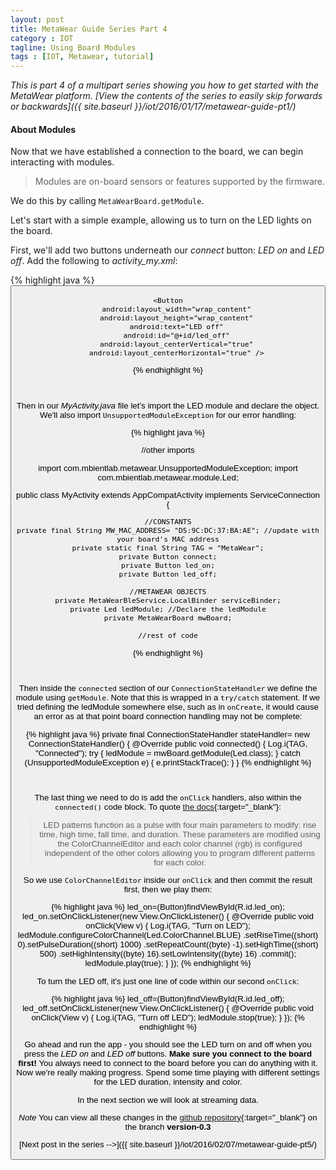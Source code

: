 ```yaml
---
layout: post
title: MetaWear Guide Series Part 4
category : IOT
tagline: Using Board Modules
tags : [IOT, Metawear, tutorial]
---
```


*This is part 4 of a multipart series showing you how to get started with the MetaWear platform. [View the contents of the series to easily skip forwards or backwards]({{ site.baseurl }}/iot/2016/01/17/metawear-guide-pt1/)*

#### About Modules

Now that we have established a connection to the board, we can begin interacting with modules. 

>Modules are on-board sensors or features supported by the firmware.

We do this by calling `MetaWearBoard.getModule`.

Let's start with a simple example, allowing us to turn on the LED lights on the board.

First, we'll add two buttons underneath our *connect* button: *LED on* and *LED off*. Add the following to *activity_my.xml*:

{% highlight java %}
<Button
        android:layout_width="wrap_content"
        android:layout_height="wrap_content"
        android:text="LED on"
        android:id="@+id/led_on"
        android:layout_below="@+id/connect"
        android:layout_centerHorizontal="true"
        android:layout_marginTop="58dp" />

    <Button
        android:layout_width="wrap_content"
        android:layout_height="wrap_content"
        android:text="LED off"
        android:id="@+id/led_off"
        android:layout_centerVertical="true"
        android:layout_centerHorizontal="true" />

{% endhighlight %}

<br>

Then in our *MyActivity.java* file let's import the LED module and declare the object. We'll also import `UnsupportedModuleException` for our error handling:

{% highlight java %}

//other imports

import com.mbientlab.metawear.UnsupportedModuleException;
import com.mbientlab.metawear.module.Led;

public class MyActivity extends AppCompatActivity implements ServiceConnection {

    //CONSTANTS
    private final String MW_MAC_ADDRESS= "D5:9C:DC:37:BA:AE"; //update with your board's MAC address
    private static final String TAG = "MetaWear";
    private Button connect;
    private Button led_on;
    private Button led_off;

    //METAWEAR OBJECTS
    private MetaWearBleService.LocalBinder serviceBinder;
    private Led ledModule; //Declare the ledModule
    private MetaWearBoard mwBoard;

    //rest of code
{% endhighlight %}

<br>

Then inside the `connected` section of our `ConnectionStateHandler` we define the module using `getModule`. Note that this is wrapped in a `try/catch` statement. If we tried defining the ledModule somewhere else, such as in `onCreate`, it would cause an error as at that point board connection handling may not be complete:

{% highlight java %}
private final ConnectionStateHandler stateHandler= new ConnectionStateHandler() {
        @Override
        public void connected() {
            Log.i(TAG, "Connected");
            try {
                ledModule = mwBoard.getModule(Led.class);
            } catch (UnsupportedModuleException e) {
                e.printStackTrace();
            }
        }
{% endhighlight %}

<br>

The last thing we need to do is add the `onClick` handlers, also within the `connected()` code block. To quote [the docs](https://mbientlab.com/androiddocs/#led){:target="_blank"}: 

>LED patterns function as a pulse with four main parameters to modify: rise time, high time, fall time, and duration. These parameters are modified using the ColorChannelEditor and each color channel (rgb) is configured independent of the other colors allowing you to program different patterns for each color.

So we use `ColorChannelEditor` inside our `onClick` and then commit the result first, then we play them:

{% highlight java %}
led_on=(Button)findViewById(R.id.led_on);
            led_on.setOnClickListener(new View.OnClickListener() {
                @Override
                public void onClick(View v) {
                    Log.i(TAG, "Turn on LED");
                    ledModule.configureColorChannel(Led.ColorChannel.BLUE)
                            .setRiseTime((short) 0).setPulseDuration((short) 1000)
                            .setRepeatCount((byte) -1).setHighTime((short) 500)
                            .setHighIntensity((byte) 16).setLowIntensity((byte) 16)
                            .commit();
                    ledModule.play(true);
                }
            });
{% endhighlight %}

To turn the LED off, it's just one line of code within our second `onClick`:

{% highlight java %}
led_off=(Button)findViewById(R.id.led_off);
            led_off.setOnClickListener(new View.OnClickListener() {
                @Override
                public void onClick(View v) {
                    Log.i(TAG, "Turn off LED");
                    ledModule.stop(true);
                }
            });
{% endhighlight %}

Go ahead and run the app - you should see the LED turn on and off when you press the *LED on* and *LED off* buttons. **Make sure you connect to the board first!** You always need to connect to the board before you can do anything with it. Now we're really making progress. Spend some time playing with different settings for the LED duration, intensity and color. 

In the next section we will look at streaming data.

*Note* You can view all these changes in the [github repository](https://github.com/ChristopherGS/MetaWearGuide/tree/version-0.3){:target="_blank"} on the branch **version-0.3**

[Next post in the series -->]({{ site.baseurl }}/iot/2016/02/07/metawear-guide-pt5/)
